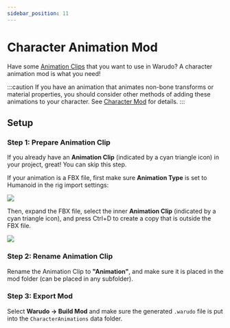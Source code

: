 ```yaml
---
sidebar_position: 11
---
```


# Character Animation Mod

Have some [Animation Clips](https://docs.unity3d.com/Manual/AnimationClips.html) that you want to use in Warudo? A character animation mod is what you need!

:::caution
If you have an animation that animates non-bone transforms or material properties, you should consider other methods of adding these animations to your character. See [Character Mod](character-mod#animations) for details.
:::

## Setup

### Step 1: Prepare Animation Clip

If you already have an **Animation Clip** (indicated by a cyan triangle icon) in your project, great! You can skip this step.

If your animation is a FBX file, first make sure **Animation Type** is set to Humanoid in the rig import settings:

![](/doc-img/en-mod-14.png)

Then, expand the FBX file, select the inner **Animation Clip** (indicated by a cyan triangle icon), and press Ctrl+D to create a copy that is outside the FBX file.

![](/doc-img/en-character-animation-mod-1.webp)

### Step 2: Rename Animation Clip

Rename the Animation Clip to **"Animation"**, and make sure it is placed in the mod folder (can be placed in any subfolder).

### Step 3: Export Mod

Select **Warudo → Build Mod** and make sure the generated `.warudo` file is put into the `CharacterAnimations` data folder.
